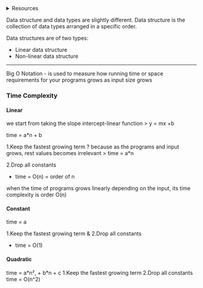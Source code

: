 <details>
  <summary>Resources</summary>
   DSA easy to advance - https://www.youtube.com/watch?v=RBSGKlAvoiM
   8 basic time complexities https://adrianmejia.com/most-popular-algorithms-time-complexity-every-programmer-should-know-free-online-tutorial-course/#All-running-complexities-graphs
  fcc's https://www.freecodecamp.org/news/time-is-complex-but-priceless-f0abd015063c/
  </details>

Data structure and data types are slightly different. Data structure is the collection of data types arranged in a specific order.

Data structures are of two types:
- Linear data structure
- Non-linear data structure

---
Big O Notation -  is used to measure how running time or space requirements for your programs grows as input size grows
### Time Complexity

#### Linear 

we start from taking the slope intercept-linear function > y = mx +b

time = a\*n + b

1.Keep the fastest growing term ? because as the programs and input grows, rest values becomes irrelevant  > time = a\*n

2.Drop all constants

- time = O(n) =  order of n

when the time of programs grows linearly depending on the input, its time complexity is order O(n)

#### Constant 

time = a

1.Keep the fastest growing term & 2.Drop all constants
- time = O(1)

#### Quadratic
time = a\*n², + b\*n + c
1.Keep the fastest growing term
2.Drop all constants
time = O(n^2)
